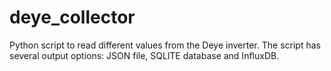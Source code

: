 # deye_collector
Python script to read different values from the Deye inverter. The script has several output options: JSON file, SQLlTE database and InfluxDB.
